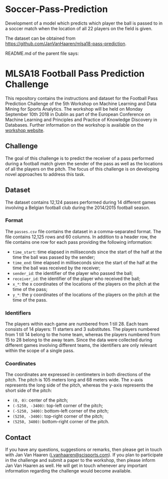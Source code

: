 # Soccer-Pass-Prediction
Development of a model which predicts which player the ball is passed to in a soccer match when the location of all 22 players on the field is given.

The dataset can be obtained from https://github.com/JanVanHaaren/mlsa18-pass-prediction.

README.md of the parent file says:

# MLSA18 Football Pass Prediction Challenge

This repository contains the instructions and dataset for the Football Pass Prediction Challenge of the 5th Workshop on Machine Learning and Data Mining for Sports Analytics. The workshop will be held on Monday September 10th 2018 in Dublin as part of the European Conference on Machine Learning and Principles and Practice of Knowledge Discovery in Databases. Further information on the workshop is available on the [workshop website](https://dtai.cs.kuleuven.be/events/MLSA18/).

## Challenge

The goal of this challenge is to predict the receiver of a pass performed during a football match given the sender of the pass as well as the locations of all the players on the pitch. The focus of this challenge is on developing novel approaches to address this task.

## Dataset

The dataset contains 12,124 passes performed during 14 different games involving a Belgian football club during the 2014/2015 football season.

### Format

The `passes.csv` file contains the dataset in a comma-separated format. The file contains 12,125 rows and 60 columns. In addition to a header row, the file contains one row for each pass providing the following information:
- `time_start`: time elapsed in milliseconds since the start of the half at the time the ball was passed by the sender;
- `time_end`: time elapsed in milliseconds since the start of the half at the time the ball was received by the receiver;
- `sender_id`: the identifier of the player who passed the ball;
- `receiver_id`: the identifier of the player who received the ball;
- `x_*`: the x coordinates of the locations of the players on the pitch at the time of the pass;
- `y_*`: the y coordinates of the locations of the players on the pitch at the time of the pass.

### Identifiers

The players within each game are numbered from 1 till 28. Each team consists of 14 players: 11 starters and 3 substitutes. The players numbered from 1 till 14 belong to the home team, whereas the players numbered from 15 to 28 belong to the away team. Since the data were collected during different games involving different teams, the identifiers are only relevant within the scope of a single pass.

### Coordinates

The coordinates are expressed in centimeters in both directions of the pitch. The pitch is 105 meters long and 68 meters wide. The x-axis represents the long side of the pitch, whereas the y-axis represents the short side of the pitch:
- `(0, 0)`: center of the pitch;
- `(-5250, -3400)`: top-left corner of the pitch;
- `(-5250, 3400)`: bottom-left corner of the pitch;
- `(5250, -3400)`: top-right corner of the pitch;
- `(5250, 3400)`: bottom-right corner of the pitch.

## Contact

If you have any questions, suggestions or remarks, then please get in touch with Jan Van Haaren (j.vanhaaren@scisports.com). If you plan to participate in the challenge and submit a paper to the workshop, then please inform Jan Van Haaren as well. He will get in touch whenever any important information regarding the challenge would become available.
